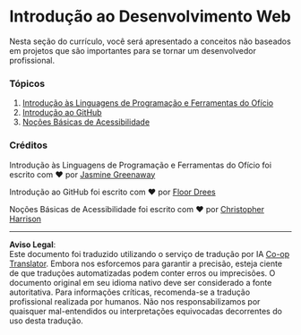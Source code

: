 <!--
CO_OP_TRANSLATOR_METADATA:
{
  "original_hash": "770d9f83dddc841c19f210dee5fe0712",
  "translation_date": "2025-10-03T13:27:14+00:00",
  "source_file": "1-getting-started-lessons/README.md",
  "language_code": "br"
}
-->
# Introdução ao Desenvolvimento Web

Nesta seção do currículo, você será apresentado a conceitos não baseados em projetos que são importantes para se tornar um desenvolvedor profissional.

### Tópicos

1. [Introdução às Linguagens de Programação e Ferramentas do Ofício](1-intro-to-programming-languages/README.md)
2. [Introdução ao GitHub](2-github-basics/README.md)
3. [Noções Básicas de Acessibilidade](3-accessibility/README.md)

### Créditos

Introdução às Linguagens de Programação e Ferramentas do Ofício foi escrito com ♥️ por [Jasmine Greenaway](https://twitter.com/paladique)

Introdução ao GitHub foi escrito com ♥️ por [Floor Drees](https://twitter.com/floordrees)

Noções Básicas de Acessibilidade foi escrito com ♥️ por [Christopher Harrison](https://twitter.com/geektrainer)

---

**Aviso Legal**:  
Este documento foi traduzido utilizando o serviço de tradução por IA [Co-op Translator](https://github.com/Azure/co-op-translator). Embora nos esforcemos para garantir a precisão, esteja ciente de que traduções automatizadas podem conter erros ou imprecisões. O documento original em seu idioma nativo deve ser considerado a fonte autoritativa. Para informações críticas, recomenda-se a tradução profissional realizada por humanos. Não nos responsabilizamos por quaisquer mal-entendidos ou interpretações equivocadas decorrentes do uso desta tradução.